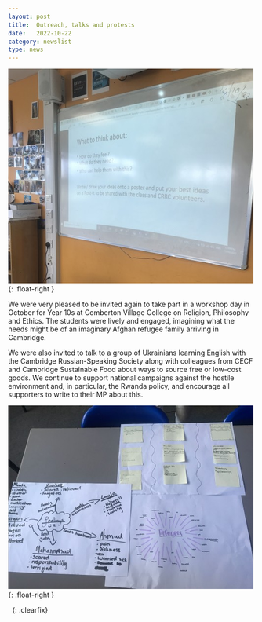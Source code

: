 ```yaml
---
layout: post
title:  Outreach, talks and protests
date:   2022-10-22
category: newslist
type: news
---
```


![An interactive whiteboard showing a slide with the text "What to think about: how do they feel?; what do they need?; who can help them with this? Write/draw your ideas onto a poster and put your best ideas on a Post-it to be shared with the class and CRRC volunteers" ](/images/2022-10-22-outreach-talks-protests-1.jpg){: .float-right }


We were very pleased to be invited again to take part in a workshop day in October for Year 10s at Comberton Village College on Religion, Philosophy and Ethics. The students were lively and engaged, imagining what the needs might be of an imaginary Afghan refugee family arriving in Cambridge.

We were also invited to talk to a group of Ukrainians learning English with the Cambridge Russian-Speaking Society along with colleagues from CECF and Cambridge Sustainable Food about ways to source free or low-cost goods. We continue to support national campaigns against the hostile environment and, in particular, the Rwanda policy, and encourage all supporters to write to their MP about this.

![A table with papers and post-its showing the results of the session outlined in the image above](/images/2022-10-22-outreach-talks-protests-2.jpg){: .float-right }

&nbsp;
{: .clearfix}
